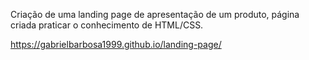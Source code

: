 Criação de uma landing page de apresentação de um produto, página criada praticar o conhecimento de HTML/CSS.

https://gabrielbarbosa1999.github.io/landing-page/